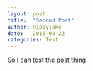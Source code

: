 ```yaml
---
layout: post
title:  "Second Post"
author: Hippyjake
date:   2015-08-22
categories: Test
---
```

So I can test the post thing

